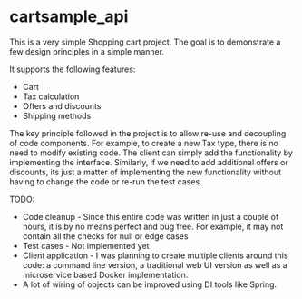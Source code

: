 # cartsample_api

This is a very simple Shopping cart project. The goal is to demonstrate a few design principles in a simple manner. 

It supports the following features:
- Cart
- Tax calculation
- Offers and discounts
- Shipping methods

The key principle followed in the project is to allow re-use and decoupling of code components. For example, to create a new Tax type, there is no need to modify existing code. The client can simply add the functionality by implementing the interface. Similarly, if we need to add additional offers or discounts, its just a matter of implementing the new functionality without having to change the code or re-run the test cases. 

TODO: 
- Code cleanup - Since this entire code was written in just a couple of hours, it is by no means perfect and bug free. For example, it may not contain all the checks for null or edge cases
- Test cases - Not implemented yet
- Client application - I was planning to create multiple clients around this code: a command line version, a traditional web UI version as well as a microservice based Docker implementation. 
- A lot of wiring of objects can be improved using DI tools like Spring. 
